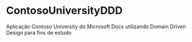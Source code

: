 # ContosoUniversityDDD
Aplicação Contoso University do Microsoft Docs utilizando Domain Driven Design para fins de estudo
